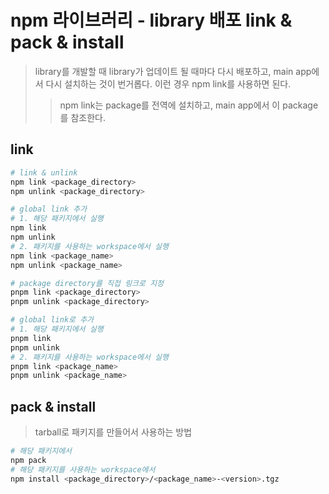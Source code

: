# npm 라이브러리 - library 배포 link & pack & install

> library를 개발할 때 library가 업데이트 될 때마다 다시 배포하고, main app에서 다시 설치하는 것이 번거롭다. 이런 경우 npm link를 사용하면 된다.
>
> > npm link는 package를 전역에 설치하고, main app에서 이 package를 참조한다.

## link

```sh
# link & unlink
npm link <package_directory>
npm unlink <package_directory>

# global link 추가
# 1. 해당 패키지에서 실행
npm link
npm unlink
# 2. 패키지를 사용하는 workspace에서 실행
npm link <package_name>
npm unlink <package_name>

# package directory를 직접 링크로 지정
pnpm link <package_directory>
pnpm unlink <package_directory>

# global link로 추가
# 1. 해당 패키지에서 실행
pnpm link
pnpm unlink
# 2. 패키지를 사용하는 workspace에서 실행
pnpm link <package_name>
pnpm unlink <package_name>
```

## pack & install

> tarball로 패키지를 만들어서 사용하는 방법

```sh
# 해당 패키지에서
npm pack
# 해당 패키지를 사용하는 workspace에서
npm install <package_directory>/<package_name>-<version>.tgz
```
